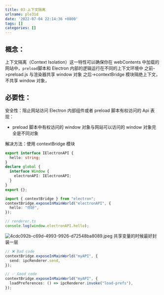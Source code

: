 ```yaml
---
title: 03-上下文隔离
urlname: ple31d
date: '2022-07-04 22:14:36 +0800'
tags: []
categories: []
---
```


## 概念：

上下文隔离（Context Isolation）这一特性可以确保你在 webContents 中加载的网站中，`preload`脚本和 Electron 内部的逻辑运行在不同的上下文环境中
之前->preload.js 与渲染器共享 window 对象
之后->contextBridge 模块隔绝上下文，不共享 window 对象，

## 必要性：

安全性：阻止网站访问 Electron 内部组件或者 preload 脚本有权访问的 Api
表现：

- preload 脚本中有权访问的 window 对象与网站可以访问的 window 对象完全是不同对象

解决方法：使用 contextBridge 模块

```typescript
export interface IElectronAPI {
  hello: string;
}
declare global {
  interface Window {
    electronAPI: IElectronAPI;
  }
}
export {};
```

```typescript
import { contextBridge } from "electron";
contextBridge.exposeInMainWorld("electronAPI", {
  hello: "你好",
});
```

```typescript
// renderer.ts
console.log(window.electronAPI.hello);
```

![4cdc092b-c69d-4993-9926-d72548ba8089.jpeg](https://cdn.nlark.com/yuque/0/2022/jpeg/115484/1656996528144-188f2e41-7e28-457a-802e-973cc617642f.jpeg#clientId=u681448a6-4027-4&crop=0&crop=0&crop=1&crop=1&from=paste&height=389&id=u9c22d60c&margin=%5Bobject%20Object%5D&name=4cdc092b-c69d-4993-9926-d72548ba8089.jpeg&originHeight=681&originWidth=632&originalType=binary∶=1&rotation=0&showTitle=false&size=61810&status=done&style=none&taskId=u847e3d72-cb0f-4e8d-ae4a-619d1182c8a&title=&width=361.14285714285717)
共享变量的时候最好封装一层

```typescript
// ❌ Bad code
contextBridge.exposeInMainWorld("myAPI", {
  send: ipcRenderer.send,
});
```

```typescript
// ✅ Good code
contextBridge.exposeInMainWorld("myAPI", {
  loadPreferences: () => ipcRenderer.invoke("load-prefs"),
});
```
